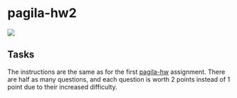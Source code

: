 # pagila-hw2
[![](https://github.com/cschulz21/pagila-hw2/workflows/tests/badge.svg)](https://github.com/cschulz21/pagila-hw2/actions?query=workflow%3Atests)

## Tasks

The instructions are the same as for the first [pagila-hw](https://github.com/mikeizbicki/pagila-hw) assignment.
There are half as many questions, and each question is worth 2 points instead of 1 point due to their increased difficulty.
